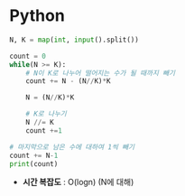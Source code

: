 # Python
```python
N, K = map(int, input().split())

count = 0
while(N >= K):
    # N이 K로 나누어 떨어지는 수가 될 때까지 빼기
    count += N - (N//K)*K

    N = (N//K)*K

    # K로 나누기
    N //= K
    count +=1

# 마지막으로 남은 수에 대하여 1씩 빼기
count += N-1
print(count)

```



* **시간 복잡도** : O(logn) (N에 대해)

